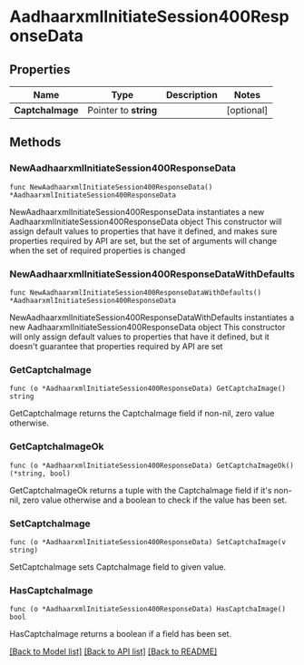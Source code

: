 # AadhaarxmlInitiateSession400ResponseData

## Properties

Name | Type | Description | Notes
------------ | ------------- | ------------- | -------------
**CaptchaImage** | Pointer to **string** |  | [optional] 

## Methods

### NewAadhaarxmlInitiateSession400ResponseData

`func NewAadhaarxmlInitiateSession400ResponseData() *AadhaarxmlInitiateSession400ResponseData`

NewAadhaarxmlInitiateSession400ResponseData instantiates a new AadhaarxmlInitiateSession400ResponseData object
This constructor will assign default values to properties that have it defined,
and makes sure properties required by API are set, but the set of arguments
will change when the set of required properties is changed

### NewAadhaarxmlInitiateSession400ResponseDataWithDefaults

`func NewAadhaarxmlInitiateSession400ResponseDataWithDefaults() *AadhaarxmlInitiateSession400ResponseData`

NewAadhaarxmlInitiateSession400ResponseDataWithDefaults instantiates a new AadhaarxmlInitiateSession400ResponseData object
This constructor will only assign default values to properties that have it defined,
but it doesn't guarantee that properties required by API are set

### GetCaptchaImage

`func (o *AadhaarxmlInitiateSession400ResponseData) GetCaptchaImage() string`

GetCaptchaImage returns the CaptchaImage field if non-nil, zero value otherwise.

### GetCaptchaImageOk

`func (o *AadhaarxmlInitiateSession400ResponseData) GetCaptchaImageOk() (*string, bool)`

GetCaptchaImageOk returns a tuple with the CaptchaImage field if it's non-nil, zero value otherwise
and a boolean to check if the value has been set.

### SetCaptchaImage

`func (o *AadhaarxmlInitiateSession400ResponseData) SetCaptchaImage(v string)`

SetCaptchaImage sets CaptchaImage field to given value.

### HasCaptchaImage

`func (o *AadhaarxmlInitiateSession400ResponseData) HasCaptchaImage() bool`

HasCaptchaImage returns a boolean if a field has been set.


[[Back to Model list]](../README.md#documentation-for-models) [[Back to API list]](../README.md#documentation-for-api-endpoints) [[Back to README]](../README.md)


